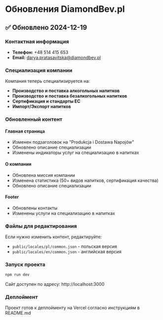 # Обновления DiamondBev.pl

## ✅ Обновлено 2024-12-19

### Контактная информация
- **Телефон:** +48 514 415 653
- **Email:** darya.pratasavitska@diamondbev.pl

### Специализация компании
Компания теперь специализируется на:
- **Производство и поставка алкогольных напитков**
- **Производство и поставка безалкогольных напитков**
- **Сертификация и стандарты ЕС**
- **Импорт/Экспорт напитков**

### Обновленный контент

#### Главная страница
- Изменен подзаголовок на "Produkcja i Dostawa Napojów"
- Обновлено описание специализации
- Изменены индикаторы услуг на специализацию в напитках

#### О компании
- Обновлена миссия компании
- Изменена статистика (50+ видов напитков, сертификация качества)
- Обновлено описание специализации

#### Footer
- Обновлены контакты
- Изменены услуги на специализацию в напитках

### Файлы для редактирования
Если нужно изменить контент, редактируйте:
- `public/locales/pl/common.json` - польская версия
- `public/locales/en/common.json` - английская версия

### Запуск проекта
```bash
npm run dev
```
Сайт доступен по адресу: http://localhost:3000

### Деплоймент
Проект готов к деплойменту на Vercel согласно инструкциям в README.md 